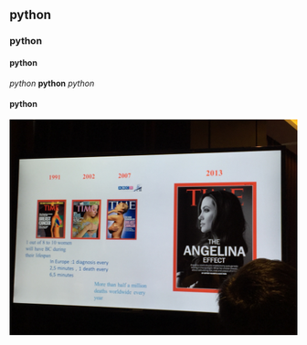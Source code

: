
## python
### python
#### python
*python*
**python**
_python_
#### python
![IMG_3506](IMG_3506.jpg)
